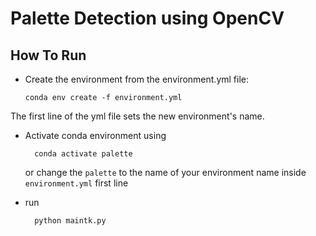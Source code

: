 # Palette Detection using OpenCV

## How To Run

- Create the environment from the environment.yml file:
  ```
  conda env create -f environment.yml
  ```
The first line of the yml file sets the new environment's name.
- Activate conda environment using
  ```
    conda activate palette
  ```
  or change the `palette` to the name of your environment name inside `environment.yml` first line

- run
  ```
    python maintk.py
  ```
